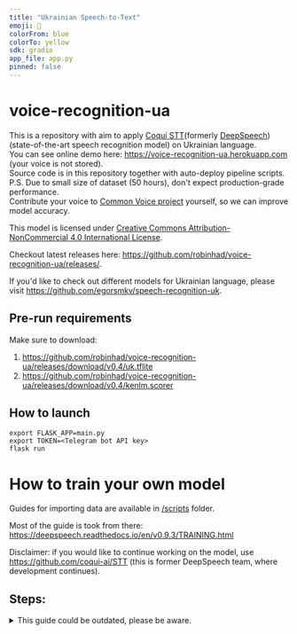 ```yaml
---
title: "Ukrainian Speech-to-Text"
emoji: 🐸
colorFrom: blue
colorTo: yellow
sdk: gradio
app_file: app.py
pinned: false
---
```


# voice-recognition-ua
This is a repository with aim to apply [Coqui STT](https://github.com/coqui-ai/STT "STT")(formerly [DeepSpeech](https://github.com/mozilla/DeepSpeech)) (state-of-the-art speech recognition model) on Ukrainian language.  
You can see online demo here: https://voice-recognition-ua.herokuapp.com (your voice is not stored).  
Source code is in this repository together with auto-deploy pipeline scripts.  
P.S. Due to small size of dataset (50 hours), don't expect production-grade performance.  
Contribute your voice to [Common Voice project](https://commonvoice.mozilla.org/uk "Common Voice") yourself, so we can improve model accuracy.  

This model is licensed under [Creative Commons Attribution-NonCommercial 4.0 International License](./LICENSE).

Checkout latest releases here: https://github.com/robinhad/voice-recognition-ua/releases/.

If you'd like to check out different models for Ukrainian language, please visit https://github.com/egorsmkv/speech-recognition-uk.

## Pre-run requirements
Make sure to download:
1. https://github.com/robinhad/voice-recognition-ua/releases/download/v0.4/uk.tflite
2. https://github.com/robinhad/voice-recognition-ua/releases/download/v0.4/kenlm.scorer

## How to launch 
```
export FLASK_APP=main.py
export TOKEN=<Telegram bot API key>
flask run
```

# How to train your own model

Guides for importing data are available in [/scripts](/scripts) folder.

Most of the guide is took from there:
https://deepspeech.readthedocs.io/en/v0.9.3/TRAINING.html

Disclaimer: if you would like to continue working on the model, use https://github.com/coqui-ai/STT (this is former DeepSpeech team, where development continues).


## Steps:

<details>
 <summary>This guide could be outdated, please be aware.</summary>
1. Create g4dn.xlarge instance on AWS, Deep Learning AMI (Ubuntu 18.04), 150 GB of space.

2. Install Python requirements:  
```
sudo apt-get install python3-dev sox libsox-fmt-mp3 # sox is used for audio reading
```
 
3. Clone DeepSpeech branch v0.9.1  
```
git clone --branch v0.9.1 https://github.com/mozilla/DeepSpeech
```
4. Go into DeepSpeech directory:  
```
cd DeepSpeech
```
5. Create virtual environment using conda (it will be easier to manage CUDA libraries):  
```
conda create --prefix $HOME/tmp/deepspeech-train-venv/ python=3.7
```
6. Activate it:  
```
conda activate /home/ubuntu/tmp/deepspeech-train-venv 
```
7. Install DeepSpeech requirements:  
```
pip3 install --upgrade pip==20.2.2 wheel==0.34.2 setuptools==49.6.0
pip3 install --upgrade -e .
```
8. Install required CUDA libraries:  
```
conda install cudnn=7.6=cuda10.1_0
pip3 install 'tensorflow-gpu==1.15.4'
```
9. Open https://commonvoice.mozilla.org/uk/datasets and copy link to Ukrainian dataset.  
```
cd ..
wget <your_link_to_dataset>
tar -xf uk.tar.gz
``` 
You'll get a folder named `cv-corpus-5.1-2020-06-22`
10. Download alphabet, used for dataset.
Alphabet is a file with all possible symbols, that are going to be in a dataset. Outputs are directly formed from alphabet. Alphabet is also used for filtering, data, that contain symbols not in alphabet, will be skipped.  
```
cd ./DeepSpeech
mkdir data_uk
cd ./data_uk
wget https://github.com/robinhad/voice-recognition-ua/releases/download/v0.2/alphabet.txt
``` 
NOTE: if you create your alphabet, make sure it's in UTF-8 format

11. Filter data, that contains symbols not in alphabet:  
```
cd .. # DeepSpeech
bin/import_cv2.py --filter_alphabet ./data_uk/alphabet.txt ../cv-corpus-5.1-2020-06-22/uk
```
12. (Optional step if you want to create model from scratch, expect low performance because of small dataset (~20 hours for Ukrainian))
```
python3 DeepSpeech.py --train_files ../data/CV/en/clips/train.csv --dev_files ../data/CV/en/clips/dev.csv --test_files ../data/CV/en/clips/test.csv
```
13. Transfer Learning  
Transfer learning is method of using existing, pre-trained model on one dataset and apply it on similar, but another. In example, if we do speech recognition, we can use a fact that with each layer model deals with more general concept. Starting layers recognize different sound and low-level patterns, whereas later layers are more involved in final output (letters). So in that case we freeze all the layers (they don't update during training) except the specified last ones, where we substitute English alphabet with Ukrainian one.  
Below we will download English model checkpoint and create folder for Ukrainian one.
```
mkdir checkpoints
cd ./checkpoints
wget https://github.com/mozilla/DeepSpeech/releases/download/v0.9.1/deepspeech-0.9.1-checkpoint.tar.gz
tar -xf deepspeech-0.9.1-checkpoint.tar.gz
mkdir uk_transfer_checkpoint
cd ..
```
14. Start a training itself. (if you want to make changes to training parameters, run `python3 DeepSpeech.py --helpfull` for list of all parameters).  
When model finishes training, there will be error due to bug in DeepSpeech that will prevent evaluating performance for now, we will fix it in the next step.
It will take a while, ~11 minutes per epoch.
```
python3 DeepSpeech.py \
    --train_cudnn \
    --drop_source_layers 2 \
    --alphabet_config_path ./data_uk/alphabet.txt \
    --save_checkpoint_dir ./checkpoints/uk_transfer_checkpoint \
    --load_checkpoint_dir ./checkpoints/deepspeech-0.9.1-checkpoint \
    --train_files  ../cv-corpus-5.1-2020-06-22/uk/clips/train.csv \
    --dev_files  ../cv-corpus-5.1-2020-06-22/uk/clips/dev.csv \
    --test_files ../cv-corpus-5.1-2020-06-22/uk/clips/test.csv \
    --epochs 10 \
```
15. Evaluate model:
```
python3 DeepSpeech.py \
    --train_cudnn \
    --alphabet_config_path ./data_uk/alphabet.txt \
    --load_checkpoint_dir ./checkpoints/uk_transfer_checkpoint \
    --train_files  ../cv-corpus-5.1-2020-06-22/uk/clips/train.csv \
    --dev_files  ../cv-corpus-5.1-2020-06-22/uk/clips/dev.csv \
    --test_files ../cv-corpus-5.1-2020-06-22/uk/clips/test.csv \
    --test_batch_size 40 \
    --epochs 0
```
It will take a while, approximately 20-30 minutes.

You will get performance report:
WER - Word Error Rate, calculates how much characters were guessed correctly.
CER - Character Error Rate, calculates how much characters were guessed correctly.
Here we have WER 95% and CER 36%.  
It is high because we don't use scorer (language model that maps chacter sequence to the closest word match) during training, you can improve performance if you create scorer for Ukrainian language. As a text corpus you can use Wikipedia articles.

<details>
<summary>Test on ../cv-corpus-5.1-2020-06-22/uk/clips/test.csv - WER: 0.950863, CER: 0.357779, loss: 59.444176</summary>

--------------------------------------------------------------------------------
Best WER: 
--------------------------------------------------------------------------------
WER: 0.000000, CER: 0.000000, loss: 2.696858
 - wav: file://../cv-corpus-5.1-2020-06-22/uk/clips/common_voice_uk_21203420.wav
 - src: "я замер"
 - res: "я замер"
--------------------------------------------------------------------------------
WER: 0.000000, CER: 0.000000, loss: 1.772630
 - wav: file://../cv-corpus-5.1-2020-06-22/uk/clips/common_voice_uk_21755897.wav
 - src: "що саме"
 - res: "що саме"
--------------------------------------------------------------------------------
WER: 0.000000, CER: 0.000000, loss: 0.269474
 - wav: file://../cv-corpus-5.1-2020-06-22/uk/clips/common_voice_uk_21350648.wav
 - src: "ні"
 - res: "ні"
--------------------------------------------------------------------------------
WER: 0.250000, CER: 0.066667, loss: 7.652889
 - wav: file://../cv-corpus-5.1-2020-06-22/uk/clips/common_voice_uk_22161067.wav
 - src: "і вухом не веде"
 - res: "і вухом не виде"
--------------------------------------------------------------------------------
WER: 0.333333, CER: 0.142857, loss: 22.727850
 - wav: file://../cv-corpus-5.1-2020-06-22/uk/clips/common_voice_uk_20894315.wav
 - src: "подробиці наразі уточнюються"
 - res: "подробиці наразі удочнвітцся"
--------------------------------------------------------------------------------
Median WER: 
--------------------------------------------------------------------------------
WER: 1.000000, CER: 0.408163, loss: 77.099953
 - wav: file://../cv-corpus-5.1-2020-06-22/uk/clips/common_voice_uk_21565481.wav
 - src: "це було висвітлено і в засобах масової інформації"
 - res: "сцеболовистітоно ів засовавнасавинсерматції"
--------------------------------------------------------------------------------
WER: 1.000000, CER: 0.304878, loss: 76.661797
 - wav: file://../cv-corpus-5.1-2020-06-22/uk/clips/common_voice_uk_21568626.wav
 - src: "всі ці зірки для тебе сказав хлопчик і ударив дівчинку металевим тазіком по голові"
 - res: "сицізяртідлетебе сказавни хлобчик юдаревдів чимкуметалевимтазіком поговолі"
--------------------------------------------------------------------------------
WER: 1.000000, CER: 0.261364, loss: 76.638161
 - wav: file://../cv-corpus-5.1-2020-06-22/uk/clips/common_voice_uk_22071941.wav
 - src: "кабінет міністрів україни складає повноваження перед новообраною верховною радою україни"
 - res: "кабіна міністрівукаїни колале повнваженя перебновообрануюварховли радийву країни"
--------------------------------------------------------------------------------
WER: 1.000000, CER: 0.403846, loss: 76.634865
 - wav: file://../cv-corpus-5.1-2020-06-22/uk/clips/common_voice_uk_21381457.wav
 - src: "механізм формування агатів остаточно не встановлений"
 - res: "махенізаформовання оатья востотачномистоновлими"
--------------------------------------------------------------------------------
WER: 1.000000, CER: 0.415094, loss: 76.133347
 - wav: file://../cv-corpus-5.1-2020-06-22/uk/clips/common_voice_uk_21567387.wav
 - src: "засідання верховної ради україни проводяться відкрито"
 - res: "засі веневорковмаградиукраїне проодізівікрипо"
--------------------------------------------------------------------------------
Worst WER: 
--------------------------------------------------------------------------------
WER: 1.500000, CER: 0.266667, loss: 18.258444
 - wav: file://../cv-corpus-5.1-2020-06-22/uk/clips/common_voice_uk_20900153.wav
 - src: "вона віддасться"
 - res: "пона віддас ця"
--------------------------------------------------------------------------------
WER: 1.500000, CER: 0.307692, loss: 15.984250
 - wav: file://../cv-corpus-5.1-2020-06-22/uk/clips/common_voice_uk_22247322.wav
 - src: "ескулап лікар"
 - res: "е скула лліка"
--------------------------------------------------------------------------------
WER: 1.500000, CER: 0.277778, loss: 15.076320
 - wav: file://../cv-corpus-5.1-2020-06-22/uk/clips/common_voice_uk_21582521.wav
 - src: "цензура заборонена"
 - res: "зан зура забороонено"
--------------------------------------------------------------------------------
WER: 1.666667, CER: 0.478261, loss: 42.762665
 - wav: file://../cv-corpus-5.1-2020-06-22/uk/clips/common_voice_uk_21568871.wav
 - src: "пегас символізує поезію"
 - res: "веляс це волі зуя поєсі"
--------------------------------------------------------------------------------
WER: 2.000000, CER: 0.333333, loss: 10.796988
 - wav: file://../cv-corpus-5.1-2020-06-22/uk/clips/common_voice_uk_21563967.wav
 - src: "легітимність"
 - res: "вегі пимнсть"
--------------------------------------------------------------------------------
</details>

16. To export model for later usage:
```
mkdir model
# export .pb file
python3 DeepSpeech.py \
    --train_cudnn \
    --alphabet_config_path ./data_uk/alphabet.txt \
    --load_checkpoint_dir ./checkpoints/uk_transfer_checkpoint \
    --export_dir ./model \
    --epochs 0
# export .tflite file for embedded usage
python3 DeepSpeech.py \
    --train_cudnn \
    --alphabet_config_path ./data_uk/alphabet.txt \
    --load_checkpoint_dir ./checkpoints/uk_transfer_checkpoint \
    --export_tflite --export_dir ./model \
    --epochs 0
```
For advanced usage please refer to https://deepspeech.readthedocs.io/en/v0.9.1/USING.html
</details>
